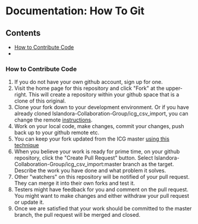 # Documentation: How To Git

## Contents

* [How to Contribute Code](#How_to_Contribute_Code)
* 



### <a name="How_to_Contribute_Code"></a>How to Contribute Code
1. If you do not have your own github account, sign up for one.
1. Visit the home page for this repository and click "Fork" at the upper-right. This will create a repository within your github space that is a clone of this original.
1. Clone your fork down to your development environment. Or if you have already cloned Islandora-Collaboration-Group/icg_csv_import, you can change the remote [instructions](https://help.github.com/articles/changing-a-remote-s-url/).
1. Work on your local code, make changes, commit your changes, push back up to your github remote etc.
1. You can keep your fork updated from the ICG master [using this technique](http://stackoverflow.com/questions/7244321/how-do-i-update-a-github-forked-repository)
1. When you believe your work is ready for prime time, on your github repository, click the "Create Pull Request" button. Select Islandora-Collaboration-Group/icg_csv_import:master branch as the target. Describe the work you have done and what problem it solves.
1. Other "watchers" on this repository will be notified of your pull request. They can merge it into their own forks and test it.
1. Testers might have feedback for you and comment on the pull request. You might want to make changes and either withdraw your pull request or update it.
1. Once we are satisfied that your work should be committed to the master branch, the pull request will be merged and closed.

